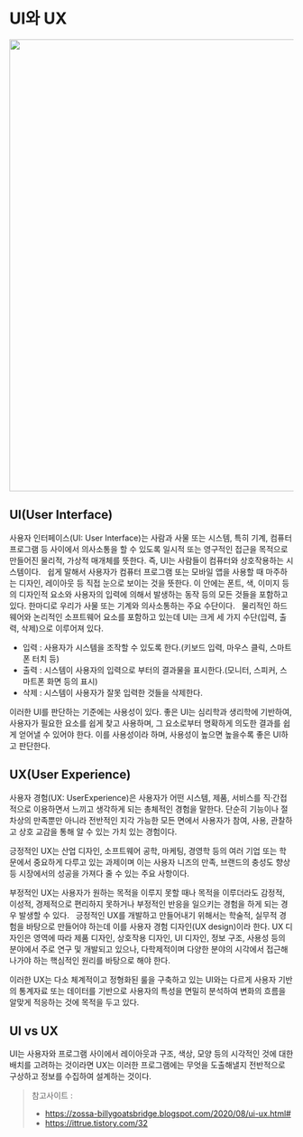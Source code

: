 # UI와 UX 

<img src="https://storage.googleapis.com/static.fastcampus.co.kr/prod/uploads/202003/200908-99/uxui2-s1-1.png" width="800"> <br>

## UI(User Interface)
사용자 인터페이스(UI: User Interface)는 사람과 사물 또는 시스템, 특히 기계, 컴퓨터 프로그램 등 사이에서 의사소통을 할 수 있도록 일시적 또는 영구적인 접근을 목적으로 만들어진 물리적, 가상적 매개체를 뜻한다. 즉, UI는 사람들이 컴퓨터와 상호작용하는 시스템이다.
 
쉽게 말해서 사용자가 컴퓨터 프로그램 또는 모바일 앱을 사용할 때 마주하는 디자인, 레이아웃 등 직접 눈으로 보이는 것을 뜻한다. 이 안에는 폰트, 색, 이미지 등의 디자인적 요소와 사용자의 입력에 의해서 발생하는 동작 등의 모든 것들을 포함하고 있다. 한마디로 우리가 사물 또는 기계와 의사소통하는 주요 수단이다.
 
물리적인 하드웨어와 논리적인 소프트웨어 요소를 포함하고 있는데 UI는 크게 세 가지 수단(입력, 출력, 삭제)으로 이루어져 있다.

- 입력 : 사용자가 시스템을 조작할 수 있도록 한다.(키보드 입력, 마우스 클릭, 스마트폰 터치 등)
- 출력 : 시스템이 사용자의 입력으로 부터의 결과물을 표시한다.(모니터, 스피커, 스마트폰 화면 등의 표시)
- 삭제 : 시스템이 사용자가 잘못 입력한 것들을 삭제한다.

이러한 UI를 판단하는 기준에는 사용성이 있다. 좋은 UI는 심리학과 생리학에 기반하여, 사용자가 필요한 요소를 쉽게 찾고 사용하며, 그 요소로부터 명확하게 의도한 결과를 쉽게 얻어낼 수 있어야 한다. 이를 사용성이라 하며, 사용성이 높으면 높을수록 좋은 UI하고 판단한다.

## UX(User Experience)

사용자 경험(UX: UserExperience)은 사용자가 어떤 시스템, 제품, 서비스를 직·간접적으로 이용하면서 느끼고 생각하게 되는 총체적인 경험을 말한다. 단순히 기능이나 절차상의 만족뿐만 아니라 전반적인 지각 가능한 모든 면에서 사용자가 참여, 사용, 관찰하고 상호 교감을 통해 알 수 있는 가치 있는 경험이다.

긍정적인 UX는 산업 디자인, 소프트웨어 공학, 마케팅, 경영학 등의 여러 기업 또는 학문에서 중요하게 다루고 있는 과제이며 이는 사용자 니즈의 만족, 브랜드의 충성도 향상 등 시장에서의 성공을 가져다 줄 수 있는 주요 사항이다.

부정적인 UX는 사용자가 원하는 목적을 이루지 못할 때나 목적을 이루더라도 감정적, 이성적, 경제적으로 편리하지 못하거나 부정적인 반응을 일으키는 경험을 하게 되는 경우 발생할 수 있다.
 
긍정적인 UX를 개발하고 만들어내기 위해서는 학술적, 실무적 경험을 바탕으로 만들어야 하는데 이를 사용자 경험 디자인(UX design)이라 한다. UX 디자인은 영역에 따라 제품 디자인, 상호작용 디자인, UI 디자인, 정보 구조, 사용성 등의 분야에서 주로 연구 및 개발되고 있으나, 다학제적이며 다양한 분야의 시각에서 접근해 나가야 하는 핵심적인 원리를 바탕으로 해야 한다.

이러한 UX는 다소 체계적이고 정형화된 룰을 구축하고 있는 UI와는 다르게 사용자 기반의 통계자료 또는 데이터를 기반으로 사용자의 특성을 면밀히 분석하여 변화의 흐름을 알맞게 적응하는 것에 목적을 두고 있다.
 
## UI vs UX
UI는 사용자와 프로그램 사이에서 레이아웃과 구조, 색상, 모양 등의 시각적인 것에 대한 배치를 고려하는 것이라면 
UX는 이러한 프로그램에는 무엇을 도출해낼지 전반적으로 구상하고 정보를 수집하여 설계하는 것이다.

> 참고사이트 : 
> - https://zossa-billygoatsbridge.blogspot.com/2020/08/ui-ux.html#
> - https://ittrue.tistory.com/32 
